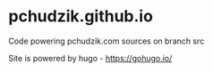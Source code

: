 # pchudzik.github.io
Code powering pchudzik.com sources on branch src

Site is powered by hugo - https://gohugo.io/
